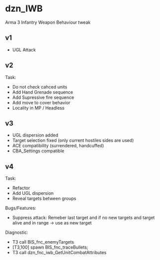 # dzn_IWB
Arma 3 Infantry Weapon Behaviour tweak

## v1
- UGL Attack

## v2
Task:
  - Do not check cahced units
  - Add Hand Grenade sequence
  - Add Supressive fire sequence
  - Add move to cover behavior
  - Locality in MP / Headless

## v3
- UGL dispersion added
- Target selection fixed (only current hostiles sides are used)
- ACE compatibility (surrendered, handcuffed) 
- CBA_Settings compatible


## v4
Task:
  - Refactor
  - Add UGL dispersion
  - Reveal targets between groups

Bugs/Features:
  - Suppress attack: Remeber last target and if no new targets and target alive and in range -> use as new target

Diagnostic:
- T3 call BIS_fnc_enemyTargets
- [T3,100] spawn BIS_fnc_traceBullets;
- T3 call dzn_fnc_iwb_GetUnitCombatAttributes

